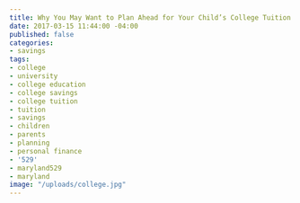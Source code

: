 ```yaml
---
title: Why You May Want to Plan Ahead for Your Child’s College Tuition
date: 2017-03-15 11:44:00 -04:00
published: false
categories:
- savings
tags:
- college
- university
- college education
- college savings
- college tuition
- tuition
- savings
- children
- parents
- planning
- personal finance
- '529'
- maryland529
- maryland
image: "/uploads/college.jpg"
---
```


